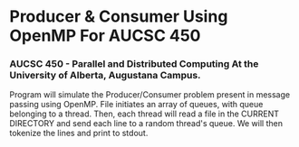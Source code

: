 # Producer & Consumer Using OpenMP For AUCSC 450
### AUCSC 450 - Parallel and Distributed Computing At the University of Alberta, Augustana Campus.

Program will simulate the Producer/Consumer problem present in message passing
using OpenMP. File initiates an array of queues, with queue belonging to a
thread. Then, each thread will read a file in the CURRENT DIRECTORY
and send each line to a random thread's queue. We will then tokenize
the lines and print to stdout. 
